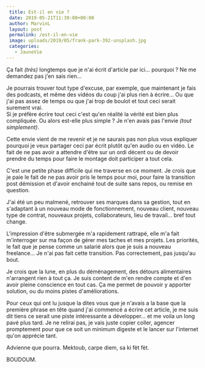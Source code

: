 ```yaml
---
 title: Est-il en vie ?
 date: 2019-05-21T11:30:00+00:00
 author: MarvinL
 layout: post
 permalink: /est-il-en-vie
 image: uploads/2019/05/frank-park-392-unsplash.jpg
 categories:
   - JauneVie
---
```


Ça fait _(très)_ longtemps que je n'ai écrit d'article par ici… pourquoi ? 
Ne me demandez pas j'en sais rien…

Je pourrais trouver tout type d'excuse, par exemple, que maintenant je fais des podcasts, et même des vidéos du coup j'ai plus rien à écrire… Ou que j'ai pas assez de temps ou que j'ai trop de boulot et tout ceci serait surement vrai.  
Si je préfère écrire tout ceci c'est qu'en réalité la vérité est bien plus compliquée.
Ou alors est-elle plus simple ? Je n'en avais pas l'envie _(tout simplement)_. 

Cette envie vient de me revenir et je ne saurais pas non plus vous expliquer pourquoi je veux partager ceci par écrit plutôt qu'en audio ou en vidéo. 
Le fait de ne pas avoir a attendre d'être sur un ordi décent ou de devoir prendre du temps  pour faire le montage doit participer a tout cela.

C'est une petite phase difficile qui me traverse en ce moment. Je crois que je paie le fait de ne pas avoir pris le temps pour moi, pour faire la transition post démission et d'avoir enchainé tout de suite sans repos, ou remise en question. 

J'ai été un peu malmené, retrouver ses marques dans sa gestion, tout en s'adaptant à un nouveau mode de fonctionnement, nouveau client, nouveau type de contrat, nouveaux projets, collaborateurs, lieu de travail… bref tout change. 

L'impression d'être submergée m'a rapidement rattrapé, elle m'a fait m'interroger sur ma façon de gérer mes taches et mes projets. Les priorités, le fait que je pense comme un salarié alors que je suis a nouveau freelance… 
Je n'ai pas fait cette transition.  Pas correctement, pas jusqu'au bout. 

Je crois que la lune, en plus du déménagement, des détours alimentaires n'arrangent rien à tout ça. Je suis content de m'en rendre compte et d'en avoir pleine conscience en tout cas. Ça me permet de pouvoir y apporter solution, ou du moins pistes d'améliorations. 

Pour ceux qui ont lu jusque la dites vous que je n'avais a la base que la première phrase en tête quand j'ai commencé a écrire cet article, je me suis dit tiens ce serait une piste intéressante a développer… et me voila un long pavé plus tard. 
Je ne relirai pas, je vais juste copier coller, agencer promptement pour que ce soit un minimum digeste et le lancer sur l'internet qu'on apprécie tant. 

Advienne que pourra. Mektoub, carpe diem, sa ki fèt fèt. 

BOUDOUM.
